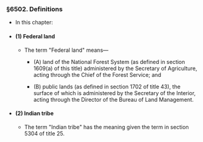### §6502. Definitions
* In this chapter:

* #### (1) Federal land
  * The term "Federal land" means—

    * (A) land of the National Forest System (as defined in section 1609(a) of this title) administered by the Secretary of Agriculture, acting through the Chief of the Forest Service; and

    * (B) public lands (as defined in section 1702 of title 43), the surface of which is administered by the Secretary of the Interior, acting through the Director of the Bureau of Land Management.

* #### (2) Indian tribe
  * The term "Indian tribe" has the meaning given the term in section 5304 of title 25.